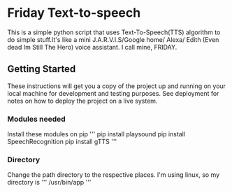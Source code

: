 # Friday Text-to-speech
This is a simple python script that uses Text-To-Speech(TTS) algorithm to do simple stuff.It's like a mini J.A.R.V.I.S/Google home/ Alexa/ Edith (Even dead Im Still The Hero) voice assistant. I call mine, FRIDAY. 

## Getting Started
These instructions will get you a copy of the project up and running on your local machine for development and testing purposes. See deployment for notes on how to deploy the project on a live system.

### Modules needed
Install these modules on pip
'''
pip install playsound
pip install SpeechRecognition
pip install gTTS
'''

### Directory
Change the path directory to the respective places. I'm using linux, so my directory is 
'''
/usr/bin/app
'''
